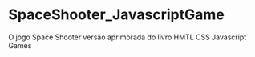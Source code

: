 # SpaceShooter_JavascriptGame
O jogo Space Shooter versão aprimorada do livro HMTL CSS Javascript Games
